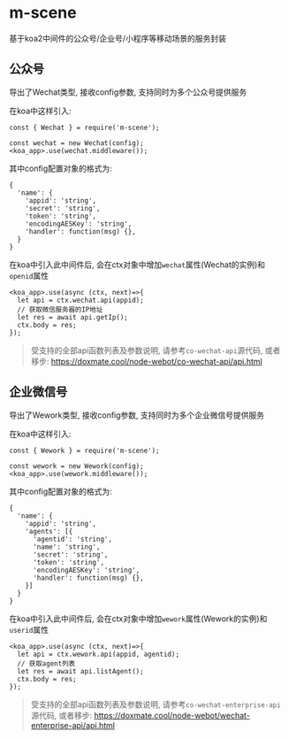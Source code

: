 # m-scene
基于koa2中间件的公众号/企业号/小程序等移动场景的服务封装

## 公众号

导出了Wechat类型, 接收config参数, 支持同时为多个公众号提供服务

在koa中这样引入:

```
const { Wechat } = require('m-scene');

const wechat = new Wechat(config);
<koa_app>.use(wechat.middleware());
```

其中config配置对象的格式为:
```
{
  'name': {
    'appid': 'string',
    'secret': 'string',
    'token': 'string',
    'encodingAESKey': 'string',
    'handler': function(msg) {},
  }
}
```

在koa中引入此中间件后, 会在ctx对象中增加```wechat```属性(Wechat的实例)和```openid```属性

```
<koa_app>.use(async (ctx, next)=>{
  let api = ctx.wechat.api(appid);
  // 获取微信服务器的IP地址
  let res = await api.getIp();
  ctx.body = res;
});
```

> 受支持的全部api函数列表及参数说明, 请参考```co-wechat-api```源代码, 或者移步: https://doxmate.cool/node-webot/co-wechat-api/api.html

## 企业微信号

导出了Wework类型, 接收config参数, 支持同时为多个企业微信号提供服务

在koa中这样引入:

```
const { Wework } = require('m-scene');

const wework = new Wework(config);
<koa_app>.use(wework.middleware());
```

其中config配置对象的格式为:
```
{
  'name': {
    'appid': 'string',
    'agents': [{
      'agentid': 'string',
      'name': 'string',
      'secret': 'string',
      'token': 'string',
      'encodingAESKey': 'string',
      'handler': function(msg) {},
    }]
  }
}
```

在koa中引入此中间件后, 会在ctx对象中增加```wework```属性(Wework的实例)和```userid```属性

```
<koa_app>.use(async (ctx, next)=>{
  let api = ctx.wework.api(appid, agentid);
  // 获取agent列表
  let res = await api.listAgent();
  ctx.body = res;
});
```

> 受支持的全部api函数列表及参数说明, 请参考```co-wechat-enterprise-api```源代码, 或者移步: https://doxmate.cool/node-webot/wechat-enterprise-api/api.html
